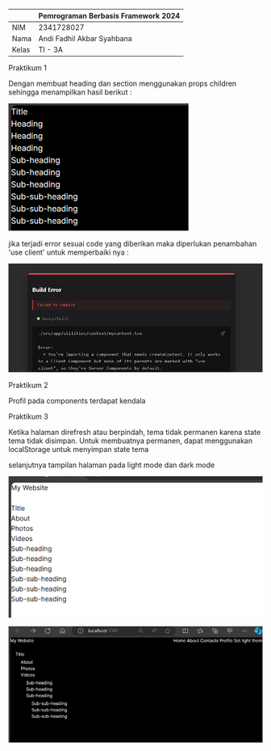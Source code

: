|  | Pemrograman Berbasis Framework 2024 |
|--|--|
| NIM |  2341728027|
| Nama |  Andi Fadhil Akbar Syahbana |
| Kelas | TI - 3A |

Praktikum 1

Dengan membuat heading dan section menggunakan props children sehingga menampilkan hasil berikut :

![week4](image/week%207,%201.png)

jika terjadi error sesuai code yang diberikan maka diperlukan penambahan 'use client' untuk memperbaiki nya :

![week4](image/week%207,%202.png)

Praktikum 2

Profil pada components terdapat kendala

Praktikum 3

Ketika halaman direfresh atau berpindah, tema tidak permanen karena state tema tidak disimpan. Untuk membuatnya permanen, dapat menggunakan localStorage untuk menyimpan state tema

selanjutnya tampilan halaman pada light mode dan dark mode 

![week4](image/week%207,%203.png)

![week4](image/week%207,%204.png)